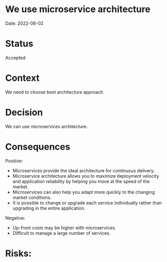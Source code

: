 # We use microservice architecture

Date: 2022-06-02

# Status

Accepted

# Context

We need to choose best architecture approach

# Decision

We can use microservices architecture.

# Consequences

Positive:

- Microservices provide the ideal architecture for continuous delivery.
- Microservice architecture allows you to maximize deployment velocity and application reliability by helping you move at the speed of the market.
- Microservices can also help you adapt more quickly to the changing market conditions.
- It is possible to change or upgrade each service individually rather than upgrading in the entire application.

Negative:

- Up-front costs may be higher with microservices.
- Difficult to manage a large number of services.

# Risks:
